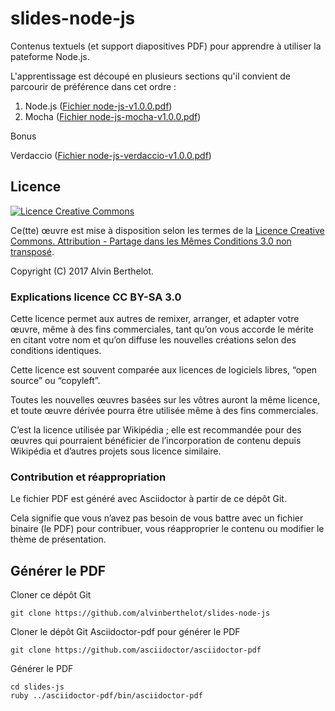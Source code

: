 # slides-node-js

Contenus textuels (et support diapositives PDF) pour apprendre à utiliser la pateforme Node.js.

L'apprentissage est découpé en plusieurs sections qu'il convient de parcourir de préférence dans cet ordre :

1. Node.js ([Fichier node-js-v1.0.0.pdf](https://github.com/alvinberthelot/slides-node-js/blob/master/node-js-v1.0.0.pdf))
2. Mocha ([Fichier node-js-mocha-v1.0.0.pdf](https://github.com/alvinberthelot/slides-node-js/blob/master/node-js-mocha-v1.0.0.pdf))

Bonus

Verdaccio ([Fichier node-js-verdaccio-v1.0.0.pdf](https://github.com/alvinberthelot/slides-node-js/blob/master/node-js-verdaccio-v1.0.0.pdf))


## Licence

[![Licence Creative Commons](http://i.creativecommons.org/l/by-sa/3.0/88x31.png)](http://creativecommons.org/licenses/by-sa/3.0/deed.fr)

Ce(tte) œuvre est mise à disposition selon les termes de la [Licence Creative Commons. Attribution - Partage dans les Mêmes Conditions 3.0 non transposé](http://creativecommons.org/licenses/by-sa/3.0/deed.fr).

Copyright (C) 2017 Alvin Berthelot.

### Explications licence CC BY-SA 3.0

Cette licence permet aux autres de remixer, arranger, et adapter votre œuvre, même à des fins commerciales, tant qu’on vous accorde le mérite en citant votre nom et qu’on diffuse les nouvelles créations selon des conditions identiques.

Cette licence est souvent comparée aux licences de logiciels libres, “open source” ou “copyleft”.

Toutes les nouvelles œuvres basées sur les vôtres auront la même licence, et toute œuvre dérivée pourra être utilisée même à des fins commerciales.

C’est la licence utilisée par Wikipédia ; elle est recommandée pour des œuvres qui pourraient bénéficier de l’incorporation de contenu depuis Wikipédia et d’autres projets sous licence similaire.

### Contribution et réappropriation

Le fichier PDF est généré avec Asciidoctor à partir de ce dépôt Git.

Cela signifie que vous n’avez pas besoin de vous battre avec un fichier binaire (le PDF) pour contribuer, vous réapproprier le contenu ou modifier le thème de présentation.

## Générer le PDF

Cloner ce dépôt Git

	git clone https://github.com/alvinberthelot/slides-node-js

Cloner le dépôt Git Asciidoctor-pdf pour générer le PDF

	git clone https://github.com/asciidoctor/asciidoctor-pdf

Générer le PDF

	cd slides-js
	ruby ../asciidoctor-pdf/bin/asciidoctor-pdf

